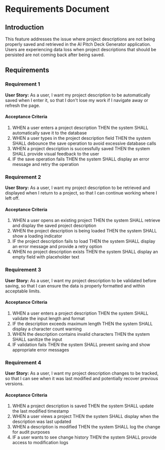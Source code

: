 # Requirements Document

## Introduction

This feature addresses the issue where project descriptions are not being properly saved and retrieved in the AI Pitch Deck Generator application. Users are experiencing data loss when project descriptions that should be persisted are not coming back after being saved.

## Requirements

### Requirement 1

**User Story:** As a user, I want my project description to be automatically saved when I enter it, so that I don't lose my work if I navigate away or refresh the page.

#### Acceptance Criteria

1. WHEN a user enters a project description THEN the system SHALL automatically save it to the database
2. WHEN a user types in the project description field THEN the system SHALL debounce the save operation to avoid excessive database calls
3. WHEN a project description is successfully saved THEN the system SHALL provide visual feedback to the user
4. IF the save operation fails THEN the system SHALL display an error message and retry the operation

### Requirement 2

**User Story:** As a user, I want my project description to be retrieved and displayed when I return to a project, so that I can continue working where I left off.

#### Acceptance Criteria

1. WHEN a user opens an existing project THEN the system SHALL retrieve and display the saved project description
2. WHEN the project description is being loaded THEN the system SHALL show a loading indicator
3. IF the project description fails to load THEN the system SHALL display an error message and provide a retry option
4. WHEN no project description exists THEN the system SHALL display an empty field with placeholder text

### Requirement 3

**User Story:** As a user, I want my project description to be validated before saving, so that I can ensure the data is properly formatted and within acceptable limits.

#### Acceptance Criteria

1. WHEN a user enters a project description THEN the system SHALL validate the input length and format
2. IF the description exceeds maximum length THEN the system SHALL display a character count warning
3. WHEN the description contains invalid characters THEN the system SHALL sanitize the input
4. IF validation fails THEN the system SHALL prevent saving and show appropriate error messages

### Requirement 4

**User Story:** As a user, I want my project description changes to be tracked, so that I can see when it was last modified and potentially recover previous versions.

#### Acceptance Criteria

1. WHEN a project description is saved THEN the system SHALL update the last modified timestamp
2. WHEN a user views a project THEN the system SHALL display when the description was last updated
3. WHEN a description is modified THEN the system SHALL log the change for audit purposes
4. IF a user wants to see change history THEN the system SHALL provide access to modification logs